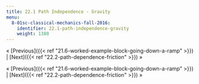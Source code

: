 ```yaml
---
title: 22.1 Path Independence - Gravity
menu:
  8-01sc-classical-mechanics-fall-2016:
    identifier: 22.1-path-independence-gravity
    weight: 1380
---
```

« [Previous]({{< ref "21.6-worked-example-block-going-down-a-ramp" >}}) | [Next]({{< ref "22.2-path-dependence-friction" >}}) »

« [Previous]({{< ref "21.6-worked-example-block-going-down-a-ramp" >}}) | [Next]({{< ref "22.2-path-dependence-friction" >}}) »